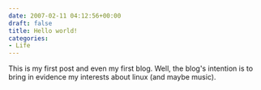 ```yaml
---
date: 2007-02-11 04:12:56+00:00
draft: false
title: Hello world!
categories:
- Life
---
```


This is my first post and even my first blog. Well, the blog's intention is to bring in evidence my interests about linux (and maybe music).
